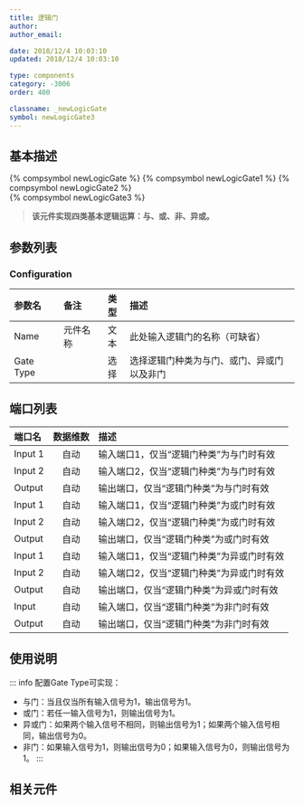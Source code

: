 ```yaml
---
title: 逻辑门
author: 
author_email:

date: 2018/12/4 10:03:10
updated: 2018/12/4 10:03:10

type: components
category: -3006
order: 400

classname: _newLogicGate
symbol: newLogicGate3
---
```

## 基本描述
{% compsymbol newLogicGate %}
{% compsymbol newLogicGate1 %}
{% compsymbol newLogicGate2 %}  
{% compsymbol newLogicGate3 %}

> **该元件实现四类基本逻辑运算：与、或、非、异或。**

## 参数列表
### Configuration
| 参数名 | 备注 | 类型 | 描述 |
| :--- | :--- | :--: | :--- |
| Name | 元件名称 | 文本 | 此处输入逻辑门的名称（可缺省） |
| Gate Type |  | 选择 | 选择逻辑门种类为与门、或门、异或门以及非门 |


## 端口列表

| 端口名 | 数据维数 | 描述 |
| :--- | :--:  | :--- |
| Input 1 | 自动 |输入端口1，仅当“逻辑门种类”为与门时有效 |
| Input 2 | 自动 |输入端口2，仅当“逻辑门种类”为与门时有效 |
| Output  | 自动 |输出端口，仅当“逻辑门种类”为与门时有效 |
| Input 1 | 自动 |输入端口1，仅当“逻辑门种类”为或门时有效 |
| Input 2 | 自动 |输入端口2，仅当“逻辑门种类”为或门时有效 |
| Output  | 自动 |输出端口，仅当“逻辑门种类”为或门时有效 |
| Input 1 | 自动 |输入端口1，仅当“逻辑门种类”为异或门时有效 |
| Input 2 | 自动 |输入端口2，仅当“逻辑门种类”为异或门时有效 |
| Output  | 自动 |输出端口，仅当“逻辑门种类”为异或门时有效 |
| Input   | 自动 |输入端口，仅当“逻辑门种类”为非门时有效 |
| Output  | 自动 |输出端口，仅当“逻辑门种类”为非门时有效 |

## 使用说明

::: info
配置Gate Type可实现：
+ 与门：当且仅当所有输入信号为1，输出信号为1。
+ 或门：若任一输入信号为1，则输出信号为1。
+ 异或门：如果两个输入信号不相同，则输出信号为1；如果两个输入信号相同，输出信号为0。
+ 非门：如果输入信号为1，则输出信号为0；如果输入信号为0，则输出信号为1。
:::

## 相关元件


